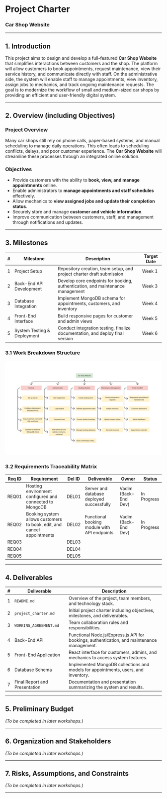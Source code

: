 # Project Charter  
### Car Shop Website  

---

## 1. Introduction  

This project aims to design and develop a full-featured **Car Shop Website** that simplifies interactions between customers and the shop. The platform will allow customers to book appointments, request maintenance, view their service history, and communicate directly with staff. On the administrative side, the system will enable staff to manage appointments, view inventory, assign jobs to mechanics, and track ongoing maintenance requests. The goal is to modernize the workflow of small and medium-sized car shops by providing an efficient and user-friendly digital system.  

---

## 2. Overview (including Objectives)  

### Project Overview  
Many car shops still rely on phone calls, paper-based systems, and manual scheduling to manage daily operations. This often leads to scheduling conflicts, delays, and poor customer experience. The **Car Shop Website** will streamline these processes through an integrated online solution.  

### Objectives  
- Provide customers with the ability to **book, view, and manage appointments** online.  
- Enable administrators to **manage appointments and staff schedules** effectively.  
- Allow mechanics to **view assigned jobs and update their completion status**.  
- Securely store and manage **customer and vehicle information**.  
- Improve communication between customers, staff, and management through notifications and updates.  

---

## 3. Milestones  

| # | Milestone | Description | Target Date |
|---|------------|--------------|--------------|
| 1 | Project Setup | Repository creation, team setup, and project charter draft submission | Week 1 |
| 2 | Back-End API Development | Develop core endpoints for booking, authentication, and maintenance management | Week 3 |
| 3 | Database Integration | Implement MongoDB schema for appointments, customers, and inventory | Week 4 |
| 4 | Front-End Interface | Build responsive pages for customer and admin views | Week 5 |
| 5 | System Testing & Deployment | Conduct integration testing, finalize documentation, and deploy final version | Week 6 |

### 3.1 Work Breakdown Structure
![Work Breakdown Structure](./images/WBS.jpg)

### 3.2 Requirements Traceability Matrix

| Req ID | Requirement | Del ID | Deliverable | Owner | Status |
|--------|--------------|--------|--------------|--------|--------|
| REQ01 | Hosting environment configured and connected to MongoDB | DEL01 | Server and database deployed successfully | Vadim (Back-End Dev) | In Progress |
| REQ02 | Booking system allows customers to book, edit, and cancel appointments | DEL02 | Functional booking module with API endpoints | Vadim (Back-End Dev) | In Progress |
| REQ03 |  | DEL03 |  |  |  |
| REQ04 |  | DEL04 |  |  |  |
| REQ05 |  | DEL05 |  |  |  |

---

## 4. Deliverables  

| # | Deliverable | Description |
|---|--------------|-------------|
| 1 | `README.md` | Overview of the project, team members, and technology stack. |
| 2 | `project_charter.md` | Initial project charter including objectives, milestones, and deliverables. |
| 3 | `WORKING_AGREEMENT.md` | Team collaboration rules and responsibilities. |
| 4 | Back-End API | Functional Node.js/Express.js API for bookings, authentication, and maintenance management. |
| 5 | Front-End Application | React interface for customers, admins, and mechanics to access system features. |
| 6 | Database Schema | Implemented MongoDB collections and models for appointments, users, and inventory. |
| 7 | Final Report and Presentation | Documentation and presentation summarizing the system and results. |

---

## 5. Preliminary Budget  

*(To be completed in later workshops.)*  

---

## 6. Organization and Stakeholders  

*(To be completed in later workshops.)*  

---

## 7. Risks, Assumptions, and Constraints  

*(To be completed in later workshops.)*  

---
